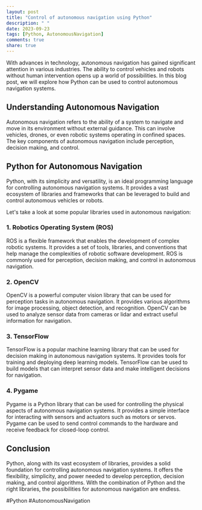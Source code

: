 ```yaml
---
layout: post
title: "Control of autonomous navigation using Python"
description: " "
date: 2023-09-23
tags: [Python, AutonomousNavigation]
comments: true
share: true
---
```


With advances in technology, autonomous navigation has gained significant attention in various industries. The ability to control vehicles and robots without human intervention opens up a world of possibilities. In this blog post, we will explore how Python can be used to control autonomous navigation systems.

## Understanding Autonomous Navigation

Autonomous navigation refers to the ability of a system to navigate and move in its environment without external guidance. This can involve vehicles, drones, or even robotic systems operating in confined spaces. The key components of autonomous navigation include perception, decision making, and control.

## Python for Autonomous Navigation

Python, with its simplicity and versatility, is an ideal programming language for controlling autonomous navigation systems. It provides a vast ecosystem of libraries and frameworks that can be leveraged to build and control autonomous vehicles or robots.

Let's take a look at some popular libraries used in autonomous navigation:

### 1. Robotics Operating System (ROS)

ROS is a flexible framework that enables the development of complex robotic systems. It provides a set of tools, libraries, and conventions that help manage the complexities of robotic software development. ROS is commonly used for perception, decision making, and control in autonomous navigation.

### 2. OpenCV

OpenCV is a powerful computer vision library that can be used for perception tasks in autonomous navigation. It provides various algorithms for image processing, object detection, and recognition. OpenCV can be used to analyze sensor data from cameras or lidar and extract useful information for navigation.

### 3. TensorFlow

TensorFlow is a popular machine learning library that can be used for decision making in autonomous navigation systems. It provides tools for training and deploying deep learning models. TensorFlow can be used to build models that can interpret sensor data and make intelligent decisions for navigation.

### 4. Pygame

Pygame is a Python library that can be used for controlling the physical aspects of autonomous navigation systems. It provides a simple interface for interacting with sensors and actuators such as motors or servos. Pygame can be used to send control commands to the hardware and receive feedback for closed-loop control.

## Conclusion

Python, along with its vast ecosystem of libraries, provides a solid foundation for controlling autonomous navigation systems. It offers the flexibility, simplicity, and power needed to develop perception, decision making, and control algorithms. With the combination of Python and the right libraries, the possibilities for autonomous navigation are endless.

#Python #AutonomousNavigation